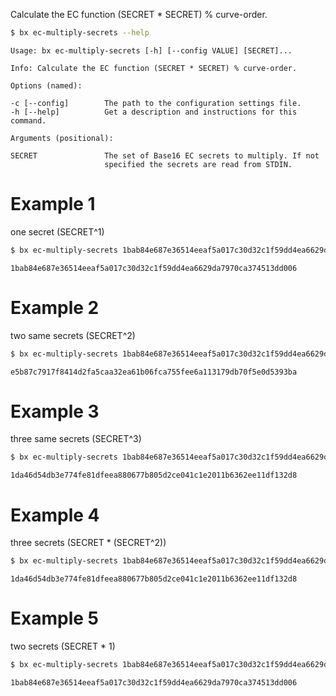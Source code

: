 Calculate the EC function (SECRET * SECRET) % curve-order.
```sh
$ bx ec-multiply-secrets --help
```
```
Usage: bx ec-multiply-secrets [-h] [--config VALUE] [SECRET]...          

Info: Calculate the EC function (SECRET * SECRET) % curve-order.         

Options (named):

-c [--config]        The path to the configuration settings file.        
-h [--help]          Get a description and instructions for this command.

Arguments (positional):

SECRET               The set of Base16 EC secrets to multiply. If not    
                     specified the secrets are read from STDIN.
```
# Example 1
one secret (SECRET^1)
```sh
$ bx ec-multiply-secrets 1bab84e687e36514eeaf5a017c30d32c1f59dd4ea6629da7970ca374513dd006
```
```
1bab84e687e36514eeaf5a017c30d32c1f59dd4ea6629da7970ca374513dd006
```
# Example 2
two same secrets (SECRET^2)
```sh
$ bx ec-multiply-secrets 1bab84e687e36514eeaf5a017c30d32c1f59dd4ea6629da7970ca374513dd006 1bab84e687e36514eeaf5a017c30d32c1f59dd4ea6629da7970ca374513dd006
```
```
e5b87c7917f8414d2fa5caa32ea61b06fca755fee6a113179db70f5e0d5393ba
```
# Example 3
three same secrets (SECRET^3)
```sh
$ bx ec-multiply-secrets 1bab84e687e36514eeaf5a017c30d32c1f59dd4ea6629da7970ca374513dd006 1bab84e687e36514eeaf5a017c30d32c1f59dd4ea6629da7970ca374513dd006 1bab84e687e36514eeaf5a017c30d32c1f59dd4ea6629da7970ca374513dd006
```
```
1da46d54db3e774fe81dfeea880677b805d2ce041c1e2011b6362ee11df132d8
```
# Example 4
three secrets (SECRET * (SECRET^2))
```sh
$ bx ec-multiply-secrets 1bab84e687e36514eeaf5a017c30d32c1f59dd4ea6629da7970ca374513dd006 e5b87c7917f8414d2fa5caa32ea61b06fca755fee6a113179db70f5e0d5393ba
```
```
1da46d54db3e774fe81dfeea880677b805d2ce041c1e2011b6362ee11df132d8
```
# Example 5
two secrets (SECRET * 1)
```sh
$ bx ec-multiply-secrets 1bab84e687e36514eeaf5a017c30d32c1f59dd4ea6629da7970ca374513dd006 0000000000000000000000000000000000000000000000000000000000000001
```
```
1bab84e687e36514eeaf5a017c30d32c1f59dd4ea6629da7970ca374513dd006
```